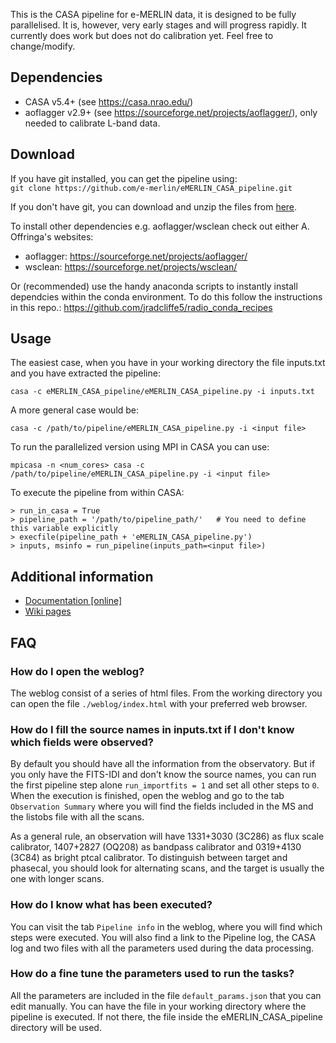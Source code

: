 This is the CASA pipeline for e-MERLIN data, it is designed to be fully parallelised. It is, however, very early stages and will progress rapidly. It currently does work but does not do calibration yet. Feel free to change/modify.

## Dependencies ##
- CASA v5.4+ (see https://casa.nrao.edu/)
- aoflagger v2.9+ (see https://sourceforge.net/projects/aoflagger/), only needed to calibrate L-band data.

## Download ##
If you have git installed, you can get the pipeline using:  
`git clone https://github.com/e-merlin/eMERLIN_CASA_pipeline.git`

If you don't have git, you can download and unzip the files from [here](https://github.com/e-merlin/eMERLIN_CASA_pipeline/archive/master.zip).

To install other dependencies e.g. aoflagger/wsclean check out either A. Offringa's websites:
- aoflagger: https://sourceforge.net/projects/aoflagger/
- wsclean: https://sourceforge.net/projects/wsclean/

Or (recommended) use the handy anaconda scripts to instantly install dependcies within the conda environment. To do this follow the instructions in this repo.: https://github.com/jradcliffe5/radio_conda_recipes

## Usage ##
The easiest case, when you have in your working directory the file inputs.txt and you have extracted the pipeline:

`casa -c eMERLIN_CASA_pipeline/eMERLIN_CASA_pipeline.py -i inputs.txt`

A more general case would be:

`casa -c /path/to/pipeline/eMERLIN_CASA_pipeline.py -i <input file>`

To run the parallelized version using MPI in CASA you can use:  

`mpicasa -n <num_cores> casa -c /path/to/pipeline/eMERLIN_CASA_pipeline.py -i <input file>`

To execute the pipeline from within CASA:
~~~~
> run_in_casa = True
> pipeline_path = '/path/to/pipeline_path/'   # You need to define this variable explicitly
> execfile(pipeline_path + 'eMERLIN_CASA_pipeline.py')
> inputs, msinfo = run_pipeline(inputs_path=<input file>)
~~~~

## Additional information ##

- [Documentation [online]](documentation/docs.md)
- [Wiki pages](https://github.com/e-merlin/eMERLIN_CASA_pipeline/wiki)



## FAQ ##

### How do I open the weblog?

The weblog consist of a series of html files. From the working directory you can open the file `./weblog/index.html` with your preferred web browser.

### How do I fill the source names in inputs.txt if I don't know which fields were observed?

By default you should have all the information from the observatory. But if you only have the FITS-IDI and don't know the source names, you can run the first pipeline step alone `run_importfits = 1` and set all other steps to `0`. When the execution is finished, open the weblog and go to the tab `Observation Summary` where you will find the fields included in the MS and the listobs file with all the scans.

As a general rule, an observation will have 1331+3030 (3C286) as flux scale calibrator, 1407+2827 (OQ208) as bandpass calibrator and 0319+4130 (3C84) as bright ptcal calibrator. To distinguish between target and phasecal, you should look for alternating scans, and the target is usually the one with longer scans.

### How do I know what has been executed?

You can visit the tab `Pipeline info` in the weblog, where you will find which steps were executed. You will also find a link to the Pipeline log, the CASA log and two files with all the parameters used during the data processing.

### How do a fine tune the parameters used to run the tasks?

All the parameters are included in the file `default_params.json` that you can edit manually. You can have the file in your working directory where the pipeline is executed. If not there, the file inside the eMERLIN_CASA_pipeline directory will be used.
